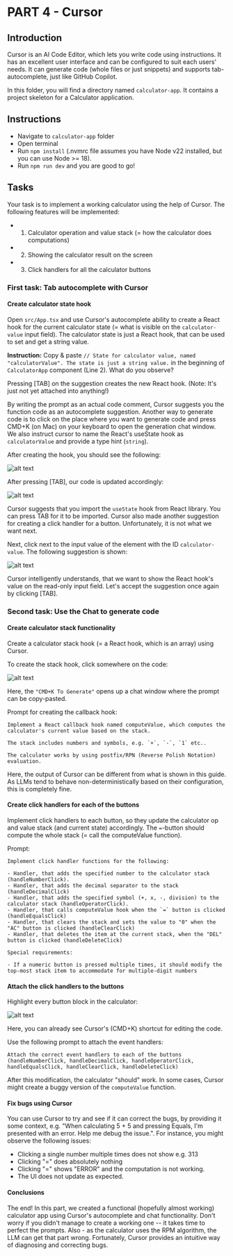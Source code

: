 # PART 4 - Cursor

## Introduction

Cursor is an AI Code Editor, which lets you write code using instructions. It has an excellent user interface and can be configured to suit each users' needs. It can generate code (whole files or just snippets) and supports tab-autocomplete, just like GitHub Copilot.

In this folder, you will find a directory named `calculator-app`. It contains a project skeleton for a Calculator application.

## Instructions

- Navigate to `calculator-app` folder
- Open terminal
- Run `npm install` (.nvmrc file assumes you have Node v22 installed, but you can use Node >= 18).
- Run `npm run dev` and you are good to go! 

## Tasks

Your task is to implement a working calculator using the help of Cursor. The following features will be implemented:

- 1) Calculator operation and value stack (= how the calculator does computations)
- 2) Showing the calculator result on the screen
- 3) Click handlers for all the calculator buttons

### First task: Tab autocomplete with Cursor

#### Create calculator state hook

Open `src/App.tsx` and use Cursor's autocomplete ability to create a React hook for the current calculator state (= what is visible on the `calculator-value` input field). The calculator state is just a React hook, that can be used to set and get a string value.

**Instruction:** Copy & paste `// State for calculator value, named "calculatorValue". The state is just a string value.` in the beginning of `CalculatorApp` component (Line 2). What do you observe?

Pressing \[TAB\] on the suggestion creates the new React hook. (Note: It's just not yet attached into anything!)

By writing the prompt as an actual code comment, Cursor suggests you the function code as an autocomplete suggestion. Another way to generate code is to click on the place where you want to generate code and press CMD+K (on Mac) on your keyboard to open the generation chat window. We also instruct cursor to name the React's useState hook as `calculatorValue` and provide a type hint (`string`).

After creating the hook, you should see the following:

![alt text](image-2.png)

After pressing \[TAB\], our code is updated accordingly:

![alt text](image-3.png)

Cursor suggests that you import the `useState` hook from React library. You can press TAB for it to be imported. Cursor also made another suggestion for creating a click handler for a button. Unfortunately, it is not what we want next.

Next, click next to the input value of the element with the ID `calculator-value`. The following suggestion is shown:

![alt text](image-4.png)

Cursor intelligently understands, that we want to show the React hook's value on the read-only input field. Let's accept the suggestion once again by clicking \[TAB\]. 

### Second task: Use the Chat to generate code

#### Create calculator stack functionality

Create a calculator stack hook (= a React hook, which is an array) using Cursor.

To create the stack hook, click somewhere on the code:

![alt text](image4.png)

Here, the `"CMD+K To Generate"` opens up a chat window where the prompt can be copy-pasted.

Prompt for creating the callback hook:

```
Implement a React callback hook named computeValue, which computes the calculator's current value based on the stack.

The stack includes numbers and symbols, e.g. `+`, `-`, `1` etc..

The calculator works by using postfix/RPN (Reverse Polish Notation) evaluation.
```

Here, the output of Cursor can be different from what is shown in this guide. As LLMs tend to behave non-deterministically based on their configuration, this is completely fine.

#### Create click handlers for each of the buttons

Implement click handlers to each button, so they update the calculator op and value stack (and current state) accordingly. The `=`-button should compute the whole stack (= call the computeValue function).

Prompt:

```
Implement click handler functions for the following:

- Handler, that adds the specified number to the calculator stack (handleNumberClick).
- Handler, that adds the decimal separator to the stack (handleDecimalClick)
- Handler, that adds the specified symbol (+, x, -, division) to the calculator stack (handleOperatorClick).
- Handler, that calls computeValue hook when the `=` button is clicked (handleEqualsClick)
- Handler, that clears the stack and sets the value to "0" when the "AC" button is clicked (handleClearClick)
- Handler, that deletes the item at the current stack, when the "DEL" button is clicked (handleDeleteClick)

Special requirements:

- If a numeric button is pressed multiple times, it should modify the top-most stack item to accommodate for multiple-digit numbers
```

#### Attach the click handlers to the buttons

Highlight every button block in the calculator:

![alt text](image-5.png)

Here, you can already see Cursor's (CMD+K) shortcut for editing the code.

Use the following prompt to attach the event handlers:

```
Attach the correct event handlers to each of the buttons (handleNumberClick, handleDecimalClick, handleOperatorClick, handleEqualsClick, handleClearClick, handleDeleteClick)
```

After this modification, the calculator "should" work. In some cases, Cursor might create a buggy version of the `computeValue` function.

#### Fix bugs using Cursor

You can use Cursor to try and see if it can correct the bugs, by providing it some context, e.g. "When calculating 5 + 5 and pressing Equals, I'm presented with an error. Help me debug the issue.". For instance, you might observe the following issues:

- Clicking a single number multiple times does not show e.g. 313
- Clicking "=" does absolutely nothing
- Clicking "=" shows "ERROR" and the computation is not working.
- The UI does not update as expected.

#### Conclusions

The end! In this part, we created a functional (hopefully almost working) calculator app using Cursor's autocomplete and chat functionality. Don't worry if you didn't manage to create a working one -- it takes time to perfect the prompts. Also - as the calculator uses the RPM algorithm, the LLM can get that part wrong. Fortunately, Cursor provides an intuitive way of diagnosing and correcting bugs.